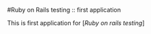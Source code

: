 #Ruby on Rails testing :: first application

This is first application for [*Ruby on rails testing*]
